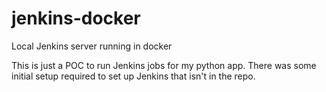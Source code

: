 # jenkins-docker
Local Jenkins server running in docker

This is just a POC to run Jenkins jobs for my python app.
There was some initial setup required to set up Jenkins that isn't in the repo.
